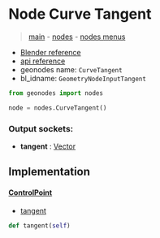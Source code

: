 # Node Curve Tangent

> [main](../structure.md) - [nodes](nodes.md) - [nodes menus](nodes_menus.md)

- [Blender reference](https://docs.blender.org/manual/en/latest/modeling/geometry_nodes/curve/curve_tangent.html)
- [api reference](https://docs.blender.org/api/current/bpy.types.GeometryNodeInputTangent.html)
- geonodes name: `CurveTangent`
- bl_idname: `GeometryNodeInputTangent`

```python
from geonodes import nodes

node = nodes.CurveTangent()
```

### Output sockets:

- **tangent** : [Vector](Vector.md)

## Implementation

#### [ControlPoint](ControlPoint.md)

 - [tangent](ControlPoint.md#tangent-property)
  ```python
  def tangent(self)
  ```

